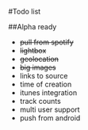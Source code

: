 #Todo list

##Alpha ready

* ~~pull from spotify~~
* ~~lightbox~~
* ~~geolocation~~
* ~~big images~~
* links to source
* time of creation
* itunes integration
* track counts
* multi user support
* push from android
